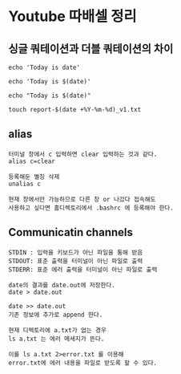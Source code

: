 # Youtube 따배셀 정리


## 싱글 쿼테이션과 더블 쿼테이션의 차이 
```
echo 'Today is date'

echo 'Today is $(date)'

echo "Today is $(date)"

touch report-$(date +%Y-%m-%d)_v1.txt
```

## alias
```
터미널 창에서 c 입력하면 clear 입력하는 것과 같다.
alias c=clear

등록해둔 별칭 삭제
unalias c 

현재 창에서만 가능하므로 다른 창 or 나갔다 접속해도 
사용하고 싶다면 홈디렉토리에서 .bashrc 에 등록해야 한다.

```

## Communicatin channels
```
STDIN : 입력을 키보드가 아닌 파일을 통해 받음
STDOUT: 표준 출력을 터미널이 아닌 파일로 출력
STDERR: 표준 에러 출력을 터미널이 아닌 파일로 출력 

date의 결과를 date.out에 저장한다.
date > date.out

date >> date.out
기존 정보에 추가로 append 한다.

현재 디렉토리에 a.txt가 없는 경우
ls a.txt 는 에러 메세지가 뜬다.

이를 ls a.txt 2>error.txt 를 이용해
error.txt에 에러 내용을 파일로 받도록 할 수 있다.


```

